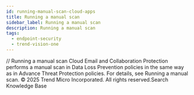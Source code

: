 ```yaml
---
id: running-manual-scan-cloud-apps
title: Running a manual scan
sidebar_label: Running a manual scan
description: Running a manual scan
tags:
  - endpoint-security
  - trend-vision-one
---
```


/*<![CDATA[*/ $('#title').html($('meta[name=map-description]').attr('content')); /*]]>*/ Running a manual scan Cloud Email and Collaboration Protection performs a manual scan in Data Loss Prevention policies in the same way as in Advance Threat Protection policies. For details, see Running a manual scan. © 2025 Trend Micro Incorporated. All rights reserved.Search Knowledge Base